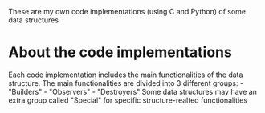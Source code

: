 These are my own code implementations (using C and Python) of some data structures 

# About the code implementations
Each code implementation includes the main functionalities of the data structure. The main functionalities are divided into 3 different groups:
    - "Builders"
    - "Observers"
    - "Destroyers"
    Some data structures may have an extra group called "Special" for specific structure-realted functionalities
